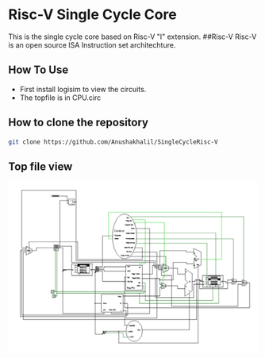# Risc-V Single Cycle Core 
This is the single cycle core based on Risc-V "I" extension.
##Risc-V 
Risc-V is an open source ISA Instruction set architechture.
## How To Use
- First install logisim to view the circuits.
- The topfile is in CPU.circ
## How to clone the repository
```bash
git clone https://github.com/Anushakhalil/SingleCycleRisc-V
```
## Top file view
![1](https://github.com/Anushakhalil/SingleCycleRisc-V/blob/master/topfile.PNG "Top File View")
